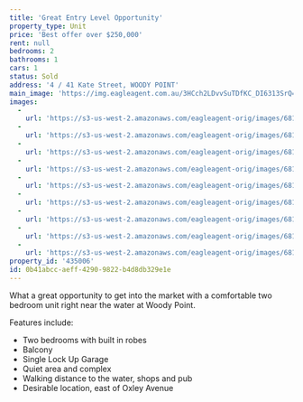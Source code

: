 ```yaml
---
title: 'Great Entry Level Opportunity'
property_type: Unit
price: 'Best offer over $250,000'
rent: null
bedrooms: 2
bathrooms: 1
cars: 1
status: Sold
address: '4 / 41 Kate Street, WOODY POINT'
main_image: 'https://img.eagleagent.com.au/3HCch2LDvvSuTDfKC_DI6313SrQ=/1280x854/smart/https://s3-us-west-2.amazonaws.com/eagleagent-orig/images/6819714/106257421-image-M.jpg'
images:
  -
    url: 'https://s3-us-west-2.amazonaws.com/eagleagent-orig/images/6819722/106257421-image-H.jpg'
  -
    url: 'https://s3-us-west-2.amazonaws.com/eagleagent-orig/images/6819721/106257421-image-G.jpg'
  -
    url: 'https://s3-us-west-2.amazonaws.com/eagleagent-orig/images/6819720/106257421-image-F.jpg'
  -
    url: 'https://s3-us-west-2.amazonaws.com/eagleagent-orig/images/6819719/106257421-image-E.jpg'
  -
    url: 'https://s3-us-west-2.amazonaws.com/eagleagent-orig/images/6819718/106257421-image-D.jpg'
  -
    url: 'https://s3-us-west-2.amazonaws.com/eagleagent-orig/images/6819717/106257421-image-C.jpg'
  -
    url: 'https://s3-us-west-2.amazonaws.com/eagleagent-orig/images/6819716/106257421-image-B.jpg'
  -
    url: 'https://s3-us-west-2.amazonaws.com/eagleagent-orig/images/6819715/106257421-image-A.jpg'
  -
    url: 'https://s3-us-west-2.amazonaws.com/eagleagent-orig/images/6819714/106257421-image-M.jpg'
property_id: '435006'
id: 0b41abcc-aeff-4290-9822-b4d8db329e1e
---
```

What a great opportunity to get into the market with a comfortable two bedroom unit right near the water at Woody Point.

Features include:

*  Two bedrooms with built in robes
*  Balcony
*  Single Lock Up Garage
*  Quiet area and complex
*  Walking distance to the water, shops and pub
*  Desirable location, east of Oxley Avenue